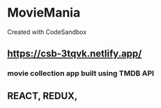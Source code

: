 # MovieMania
Created with CodeSandbox

## https://csb-3tqvk.netlify.app/
### movie collection app built using TMDB API

## REACT, REDUX, 
